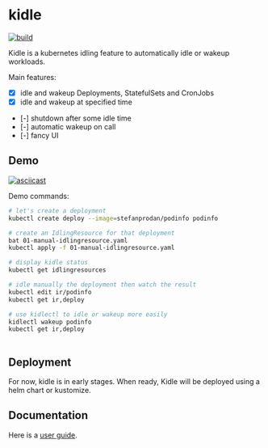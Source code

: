 # kidle

[![build](https://github.com/kidle-dev/kidle/actions/workflows/dev-branch.yaml/badge.svg?branch=main)](https://github.com/kidle-dev/kidle/actions/workflows/dev-branch.yaml)

Kidle is a kubernetes idling feature to automatically idle or wakeup workloads.

Main features:

- [x] idle and wakeup Deployments, StatefulSets and CronJobs
- [x] idle and wakeup at specified time
- [-] shutdown after some idle time
- [-] automatic wakeup on call
- [-] fancy UI

## Demo

[![asciicast](https://asciinema.org/a/ucJjxq0BmygzZdjTozNgbbf6o.svg)](https://asciinema.org/a/ucJjxq0BmygzZdjTozNgbbf6o)

Demo commands:
```bash
# let's create a deployment
kubectl create deploy --image=stefanprodan/podinfo podinfo

# create an IdlingResource for that deployment
bat 01-manual-idlingresource.yaml
kubectl apply -f 01-manual-idlingresource.yaml

# display kidle status
kubectl get idlingresources

# idle manually the deployment then watch the result
kubectl edit ir/podinfo
kubectl get ir,deploy

# use kidlectl to idle or wakeup more easily
kidlectl wakeup podinfo
kubectl get ir,deploy
 
```

## Deployment

For now, kidle is in early stages. When ready, Kidle will be deployed using a helm chart or kustomize.

## Documentation

Here is a [user guide](docs/userguide.md).
